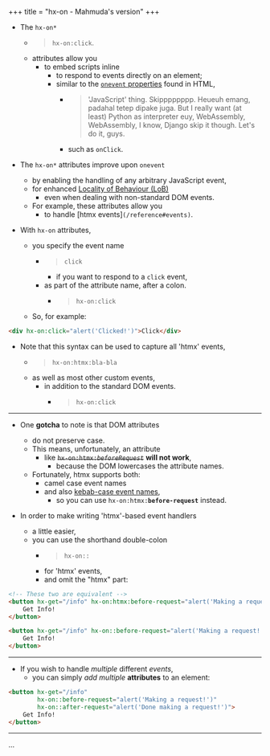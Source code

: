 +++
title = "hx-on - Mahmuda's version"
+++

- The `hx-on*`
  - > `hx-on:click`.
  - attributes allow you
    - to embed scripts inline
      - to respond to events directly on an element;
      - similar to the [`onevent` properties](https://developer.mozilla.org/en-US/docs/Web/Events/Event_handlers#using_onevent_properties) found in HTML,
        - > 'JavaScript' thing. Skipppppppp. Heueuh emang, padahal tetep dipake juga. But I really want (at least) Python as interpreter euy, WebAssembly, WebAssembly, I know, Django skip it though. Let's do it, guys.
        - such as `onClick`.

- The `hx-on*` attributes improve upon `onevent`
  - by enabling the handling of any arbitrary JavaScript event,
  - for enhanced [Locality of Behaviour (LoB)](/essays/locality-of-behaviour/)
    - even when dealing with non-standard DOM events.
  - For example, these attributes allow you
    - to handle [htmx events]`(/reference#events)`.

- With `hx-on` attributes,
  - you specify the event name
    - > `click`
      - if you want to respond to a `click` event,
    - as part of the attribute name, after a colon.
      - > `hx-on:click`
  - So, for example:

```html
<div hx-on:click="alert('Clicked!')">Click</div>
```

- Note that this syntax can be used to capture all 'htmx' events,
  - > `hx-on:htmx:bla-bla`
  - as well as most other custom events,
    - in addition to the standard DOM events.
      - > `hx-on:click`

---

- One **gotcha** to note is that DOM attributes
  - do not preserve case.
  - This means, unfortunately, an attribute
    - like ~~`hx-on:htmx:`_`beforeRequest`_~~ **will not work**,
      - because the DOM lowercases the attribute names.
  - Fortunately, htmx supports both:
    - camel case event names
    - and also [kebab-case event names](@/docs.md#events),
      - so you can use `hx-on:htmx:`**`before-request`** instead.

- In order to make writing 'htmx'-based event handlers
  - a little easier,
  - you can use the shorthand double-colon
    - > `hx-on::`
    - for 'htmx' events,
    - and omit the "htmx" part:

```html
<!-- These two are equivalent -->
<button hx-get="/info" hx-on:htmx:before-request="alert('Making a request!')">
    Get Info!
</button>

<button hx-get="/info" hx-on::before-request="alert('Making a request!')">
    Get Info!
</button>
```

---

- If you wish to handle *multiple* different *events*,
  - you can simply *add* *multiple* **attributes** to an element:

```html
<button hx-get="/info"
        hx-on::before-request="alert('Making a request!')"
        hx-on::after-request="alert('Done making a request!')">
    Get Info!
</button>
```

---

...
